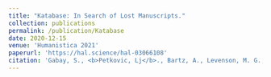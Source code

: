 ```yaml
---
title: "Katabase: In Search of Lost Manuscripts."
collection: publications
permalink: /publication/Katabase
date: 2020-12-15
venue: 'Humanistica 2021'
paperurl: 'https://hal.science/hal-03066108'
citation: 'Gabay, S., <b>Petkovic, Lj</b>., Bartz, A., Levenson, M. G., & du Noyer, L. R. (2021). &quot;Katabase: À la recherche des manuscrits vendus&quot;. <i>Humanistica 2021</i>.'
---
```

<!--[Download paper here](http://academicpages.github.io/files/paper1.pdf)-->

<!--Recommended citation: Your Name, You. (2009). "Paper Title Number 1." <i>Journal 1</i>. 1(1).-->